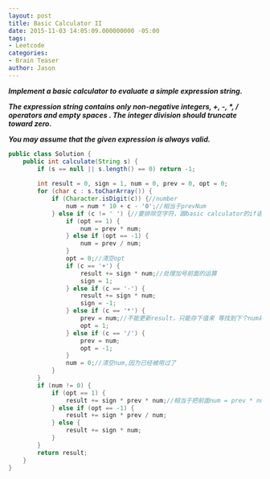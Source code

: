 ```yaml
---
layout: post
title: Basic Calculator II
date: 2015-11-03 14:05:09.000000000 -05:00
tags:
- Leetcode
categories:
- Brain Teaser
author: Jason
---
```

<p><strong><em>Implement a basic calculator to evaluate a simple expression string.</p>

The expression string contains only non-negative integers, +, -, *, / operators and empty spaces . The integer division should truncate toward zero.</p>
You may assume that the given expression is always valid.</em></strong></p>
``` java
public class Solution {
    public int calculate(String s) {
        if (s == null || s.length() == 0) return -1;
        
        int result = 0, sign = 1, num = 0, prev = 0, opt = 0;
        for (char c : s.toCharArray()) {
            if (Character.isDigit(c)) {//number
                num = num * 10 + c - '0';//相当于prevNum
            } else if (c != ' ') {//要排除空字符，跟basic calculator的if语句有区别
                if (opt == 1) {
                    num = prev * num;
                } else if (opt == -1) {
                    num = prev / num;
                }
                opt = 0;//清空opt
                if (c == '+') {
                    result += sign * num;//处理加号前面的运算
                    sign = 1;
                } else if (c == '-') {
                    result += sign * num;
                    sign = -1;
                } else if (c == '*') {
                    prev = num;//不能更新result，只能存下值来 等找到下个num再用
                    opt = 1;
                } else if (c == '/') {
                    prev = num;
                    opt = -1;
                }
                num = 0;//清空num,因为已经被用过了
            }
        }
        if (num != 0) {
            if (opt == 1) {
                result += sign * prev * num;//相当于把前面num = prev * num;result += num * sign;并到一起
            } else if (opt == -1) { 
                result += sign * prev / num;
            } else {
                result += sign * num;
            }
        }
        return result;
    }
}
```
